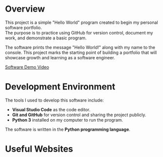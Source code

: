# Overview

This project is a simple "Hello World" program created to begin my personal software portfolio.  
The purpose is to practice using GitHub for version control, document my work, and demonstrate a basic program.  

The software prints the message "Hello World!" along with my name to the console. This project marks the starting point of building a portfolio that will showcase growth and learning as a software engineer.  

[Software Demo Video](https://youtu.be/I5IOfdwOaSU)

# Development Environment

The tools I used to develop this software include:
* **Visual Studio Code** as the code editor.  
* **Git and GitHub** for version control and sharing the project publicly.  
* **Python 3** installed on my computer to run the program.  

The software is written in the **Python programming language**.  

# Useful Websites
